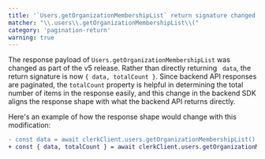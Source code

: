 ```yaml
---
title: '`Users.getOrganizationMembershipList` return signature changed'
matcher: "\\.users\\.getOrganizationMembershipList\\("
category: 'pagination-return'
warning: true
---
```


The response payload of `Users.getOrganizationMembershipList` was changed as part of the v5 release. Rather than directly returning ` data`, the return signature is now `{ data, totalCount }`. Since backend API responses are paginated, the `totalCount` property is helpful in determining the total number of items in the response easily, and this change in the backend SDK aligns the response shape with what the backend API returns directly.

Here's an example of how the response shape would change with this modification:

```diff
- const data = await clerkClient.users.getOrganizationMembershipList()
+ const { data, totalCount } = await clerkClient.users.getOrganizationMembershipList()
```
